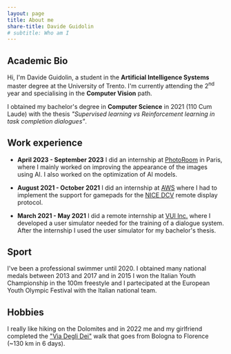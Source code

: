 ```yaml
---
layout: page
title: About me
share-title: Davide Guidolin
# subtitle: Who am I  
---
```

## Academic Bio

Hi, I'm Davide Guidolin, a student in the **Artificial Intelligence Systems** master degree at the University of Trento. I'm currently attending the 2<sup>nd</sup> year and specialising in the **Computer Vision** path.

I obtained my bachelor's degree in **Computer Science** in 2021 (110 Cum Laude) with the thesis _"Supervised learning vs Reinforcement learning in task completion dialogues"_.

## Work experience

* **April 2023 - September 2023** I did an internship at [PhotoRoom](https://www.photoroom.com/) in Paris, where I mainly worked on improving the appearance of the images using AI. I also worked on the optimization of AI models.

* **August 2021 - October 2021**  I did an internship at [AWS](https://aws.amazon.com/) where I had to implement
the support for gamepads for the [NICE DCV](https://aws.amazon.com/it/hpc/dcv/) remote display protocol.

* **March 2021 - May 2021** I did a remote internship at [VUI Inc.](https://www.vui.com/) where I developed a user simulator needed for the training of a dialogue system. After the internship I used the user simulator for my bachelor's thesis.

## Sport

I've been a professional swimmer until 2020. I obtained many national medals between 2013 and 2017 and in 2015 I won the Italian Youth Championship in the 100m freestyle and I partecipated at the European Youth Olympic Festival with the Italian national team.

## Hobbies

I really like hiking on the Dolomites and in 2022 me and my girlfriend completed the ["Via Degli Dei"](https://www.viadeglidei.it/) walk that goes from Bologna to Florence (~130 km in 6 days).
